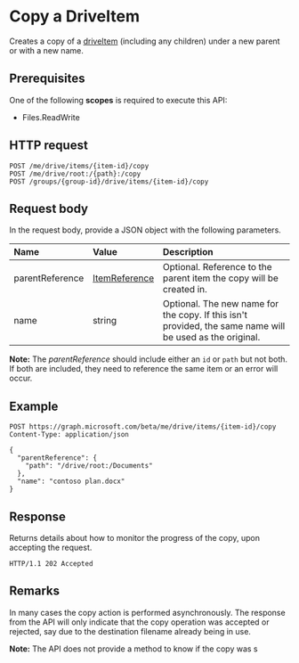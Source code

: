 # Copy a DriveItem

Creates a copy of a [driveItem](../resources/driveitem.md) (including any children) under a new parent or with a new name.

## Prerequisites
One of the following **scopes** is required to execute this API:

  * Files.ReadWrite

## HTTP request

<!-- { "blockType": "ignored" } -->
```
POST /me/drive/items/{item-id}/copy
POST /me/drive/root:/{path}:/copy
POST /groups/{group-id}/drive/items/{item-id}/copy
```

## Request body
In the request body, provide a JSON object with the following parameters.


| Name            | Value                                          | Description                                                                                                 |
|:----------------|:-----------------------------------------------|:------------------------------------------------------------------------------------------------------------|
| parentReference | [ItemReference](../resources/itemreference.md) | Optional. Reference to the parent item the copy will be created in.                                         |
| name            | string                                         | Optional. The new name for the copy. If this isn't provided, the same name will be used as the original.    |

**Note:** The _parentReference_ should include either an `id` or `path` but not both. 
If both are included, they need to reference the same item or an error will occur.

## Example

<!-- { "blockType": "request", "name": "copy-item", "scopes": "files.readwrite" } -->
```http
POST https://graph.microsoft.com/beta/me/drive/items/{item-id}/copy
Content-Type: application/json

{
  "parentReference": {
    "path": "/drive/root:/Documents"
  },
  "name": "contoso plan.docx"
}
```

## Response

Returns details about how to monitor the progress of the copy, upon accepting the request.

<!-- { "blockType": "response" } -->
```http
HTTP/1.1 202 Accepted
```

## Remarks

In many cases the copy action is performed asynchronously.
The response from the API will only indicate that the copy operation was accepted or rejected, say due to the destination filename already being in use.

**Note:** The API does not provide a method to know if the copy was s

<!-- {
  "type": "#page.annotation",
  "description": "Create a copy of an existing item.",
  "keywords": "copy existing item",
  "section": "documentation",
  "tocPath": "OneDrive/Item/Copy"
} -->
